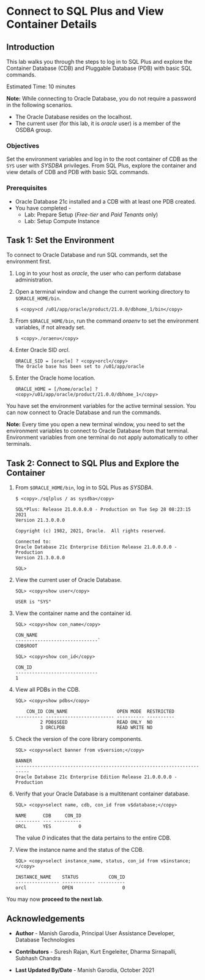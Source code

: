 # Connect to SQL Plus and View Container Details

## Introduction

This lab walks you through the steps to log in to SQL Plus and explore the Container Database (CDB) and Pluggable Database (PDB) with basic SQL commands.

Estimated Time: 10 minutes

**Note:** While connecting to Oracle Database, you do not require a password in the following scenarios.
 - The Oracle Database resides on the localhost.
 - The current user (for this lab, it is *oracle* user) is a member of the OSDBA group. 

### Objectives

Set the environment variables and log in to the root container of CDB as the `SYS` user with *SYSDBA* privileges. From SQL Plus, explore the container and view details of CDB and PDB with basic SQL commands. 

### Prerequisites

- Oracle Database 21c installed and a CDB with at least one PDB created.
- You have completed -
    - Lab: Prepare Setup (*Free-tier* and *Paid Tenants* only)
    - Lab: Setup Compute Instance

## Task 1: Set the Environment

To connect to Oracle Database and run SQL commands, set the environment first. 

1. Log in to your host as *oracle*, the user who can perform database administration.

2. Open a terminal window and change the current working directory to `$ORACLE_HOME/bin`. 

	```
	$ <copy>cd /u01/app/oracle/product/21.0.0/dbhome_1/bin</copy>
	```

3. From `$ORACLE_HOME/bin`, run the command *oraenv* to set the environment variables, if not already set.

	```
	$ <copy>./oraenv</copy>
	```

4. Enter Oracle SID *orcl*.

	```
	ORACLE_SID = [oracle] ? <copy>orcl</copy>
	The Oracle base has been set to /u01/app/oracle
	```

5. Enter the Oracle home location. 

	```
	ORACLE_HOME = [/home/oracle] ? <copy>/u01/app/oracle/product/21.0.0/dbhome_1</copy>
	```

You have set the environment variables for the active terminal session. You can now connect to Oracle Database and run the commands.

**Note:** Every time you open a new terminal window, you need to set the environment variables to connect to Oracle Database from that terminal. Environment variables from one terminal do not apply automatically to other terminals. 

## Task 2: Connect to SQL Plus and Explore the Container

1.  From `$ORACLE_HOME/bin`, log in to SQL Plus as *SYSDBA*. 
    
    ```
	$ <copy>./sqlplus / as sysdba</copy>
	```
    
    ```
    SQL*Plus: Release 21.0.0.0.0 - Production on Tue Sep 28 08:23:15 2021 
    Version 21.3.0.0.0
    
    Copyright (c) 1982, 2021, Oracle.  All rights reserved.
    
    Connected to:
    Oracle Database 21c Enterprise Edition Release 21.0.0.0.0 - Production
    Version 21.3.0.0.0
    
    SQL>
    ```
    
2.  View the current user of Oracle Database.  

    ```
	SQL> <copy>show user</copy>

    USER is "SYS"
	```
    
3.  View the container name and the container id.

    ```
	SQL> <copy>show con_name</copy>

    CON_NAME
    ------------------------------`  
    CDB$ROOT
    ```
    
    ```
    SQL> <copy>show con_id</copy>
    
    CON_ID
    ------------------------------
    1 
	```
    
4.  View all PDBs in the CDB.

	```
	SQL> <copy>show pdbs</copy>
	```

	``` 
		CON_ID CON_NAME                  OPEN MODE  RESTRICTED
	---------- ------------------------- ---------- ----------
			 2 PDB$SEED                  READ ONLY  NO
			 3 ORCLPDB                   READ WRITE NO
	```
    
5.  Check the version of the core library components. 

    ```
	SQL> <copy>select banner from v$version;</copy>
	``` 
	```    
    BANNER
    ------------------------------------------------------------------------
    Oracle Database 21c Enterprise Edition Release 21.0.0.0.0 - Production
	```
    
6.  Verify that your Oracle Database is a multitenant container database.   

    ```
	SQL> <copy>select name, cdb, con_id from v$database;</copy>    
    ```
    ```
    NAME      CDB     CON_ID
    --------- --- ----------
    ORCL      YES          0
    ```
    
    The value *0* indicates that the data pertains to the entire CDB.
    
7.  View the instance name and the status of the CDB.

    ```
	SQL> <copy>select instance_name, status, con_id from v$instance;</copy>
	```
    ```
    INSTANCE_NAME    STATUS           CON_ID
    ---------------- ------------ ----------
    orcl             OPEN                  0
    ```

You may now **proceed to the next lab**.

## Acknowledgements

- **Author** - Manish Garodia, Principal User Assistance Developer, Database Technologies

- **Contributors** - Suresh Rajan, Kurt Engeleiter, Dharma Sirnapalli, Subhash Chandra 

- **Last Updated By/Date** - Manish Garodia, October 2021
